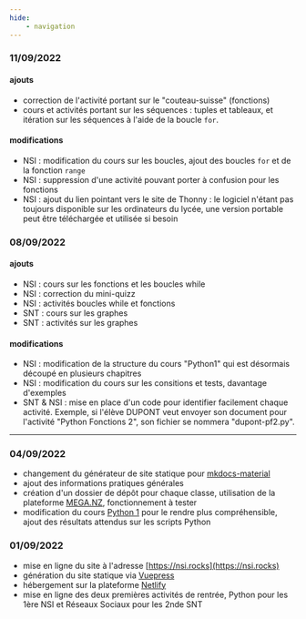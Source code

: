 ```yaml
---
hide:
    - navigation
--- 
```

### 11/09/2022
#### ajouts
- correction de l'activité portant sur le "couteau-suisse" (fonctions)
- cours et activités portant sur les séquences : tuples et tableaux, et itération sur les séquences à l'aide de la boucle `for`.


#### modifications
- NSI : modification du cours sur les boucles, ajout des boucles `for` et de la fonction `range`
- NSI : suppression d'une activité pouvant porter à confusion pour les fonctions
- NSI : ajout du lien pointant vers le site de Thonny : le logiciel n'étant pas toujours disponible sur les ordinateurs du lycée, une version portable peut être téléchargée et utilisée si besoin

### 08/09/2022
#### ajouts
- NSI : cours sur les fonctions et les boucles while
- NSI : correction du mini-quizz
- NSI : activités boucles while et fonctions
- SNT : cours sur les graphes
- SNT : activités sur les graphes

#### modifications
- NSI : modification de la structure du cours "Python1" qui est désormais découpé en plusieurs chapitres
- NSI : modification du cours sur les consitions et tests, davantage d'exemples
- SNT & NSI : mise en place d'un code pour identifier facilement chaque activité. Exemple, si l'élève DUPONT veut envoyer son document pour l'activité "Python Fonctions 2", son fichier se nommera "dupont-pf2.py".

***

### 04/09/2022
- changement du générateur de site statique pour [mkdocs-material](https://squidfunk.github.io/mkdocs-material/)
- ajout des informations pratiques générales
- création d'un dossier de dépôt pour chaque classe, utilisation de la plateforme [MEGA.NZ](https://mega.nz), fonctionnement à tester
- modification du cours [Python 1](nsi/python1.md) pour le rendre plus compréhensible, ajout des résultats attendus sur les scripts Python

### 01/09/2022
- mise en ligne du site à l'adresse [https://nsi.rocks](https://nsi.rocks)
- génération du site statique via [Vuepress](https://vuepress.vuejs.org)
- hébergement sur la plateforme [Netlify](https://netlify.com)
- mise en ligne des deux premières activités de rentrée, Python pour les 1ère NSI et Réseaux Sociaux pour les 2nde SNT